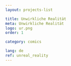 ```yaml
---
layout: projects-list

title: Unwirkliche Realität
meta: Unwirkliche Realität
logo: ur.png
order: 1

category: comics

lang: de
ref: unreal_reality
---
```

